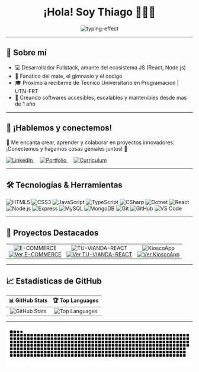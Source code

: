 <h1 align="center">¡Hola! Soy Thiago 👨🏻‍💻</h1>

<p align="center">
   <img
  src="https://readme-typing-svg.herokuapp.com?font=Fira+Code&weight=600&color=F7DF1E&size=25&center=true&vCenter=true&width=700&height=100&lines=SI+PUEDES+IMAGINARLO,+PUEDES+PROGRAMARLO"
  alt="typing-effect" />

</p>

---

## 🚀 Sobre mí

- 💻 Desarrollador Fullstack, amante del ecosistema JS (React, Node.js)  
- 🧉 Fanatico del mate, el gimnasio y el codigo
- 🎓 Próximo a recibirme de Tecnico Universitario en Programacion | UTN-FRT  
- 🎯 Creando softwares accesibles, escalables y mantenibles desde mas de 1 año

---

## 🔗 ¡Hablemos y conectemos!

<p align="left">
  💬 Me encanta crear, aprender y colaborar en proyectos innovadores.  
  ¡Conectemos y hagamos cosas geniales juntos! 🚀
</p>

<p align="left">
  <!-- LinkedIn -->
  <a href="https://www.linkedin.com/in/tito-dev" target="_blank">
    <img src="https://img.icons8.com/color/80/000000/linkedin.png" alt="LinkedIn" title="Conectemos en LinkedIn" />
  </a>
  &nbsp;&nbsp;&nbsp;
  <!-- Portfolio -->
  <a href="https://titooo.dev.ar/" target="_blank">
    <img src="https://img.icons8.com/fluency/80/domain.png" alt="Portfolio" title="Mira mis proyectos" />
  </a>
  &nbsp;&nbsp;&nbsp;
  <!-- CV -->
  <a href="https://drive.google.com/file/d/17JXQ95GP65YdDmuZwLujwvU4AzeYHGE_/view?usp=sharing" target="_blank">
    <img src="https://img.icons8.com/color/80/000000/resume.png" alt="Curriculum" title="Descarga mi CV" />
  </a>
</p>


---

## 🛠️ Tecnologías & Herramientas

<p align="left">
  <img src="https://skillicons.dev/icons?i=html&theme=light&size=50" height="50" alt="HTML5" />
  <img src="https://skillicons.dev/icons?i=css&theme=light&size=50" height="50" alt="CSS3" />
  <img src="https://skillicons.dev/icons?i=js&theme=light&size=50" height="50" alt="JavaScript" />
  <img src="https://skillicons.dev/icons?i=ts&theme=light&size=50" height="50" alt="TypeScript" />
  <img src="https://skillicons.dev/icons?i=cs&theme=light&size=50" height="50" alt="CSharp" />
  <img src="https://skillicons.dev/icons?i=dotnet&theme=light&size=50" height="50" alt="Dotnet" />
  <img src="https://skillicons.dev/icons?i=react&theme=light&size=50" height="50" alt="React" />
  <img src="https://skillicons.dev/icons?i=nodejs&theme=light&size=50" height="50" alt="Node.js" />
  <img src="https://skillicons.dev/icons?i=express&theme=light&size=50" height="50" alt="Express" />
  <img src="https://skillicons.dev/icons?i=mysql&theme=light&size=50" height="50" alt="MySQL" />
  <img src="https://skillicons.dev/icons?i=mongodb&theme=light&size=50" height="50" alt="MongoDB" />
  <img src="https://skillicons.dev/icons?i=git&theme=light&size=50" height="50" alt="Git" />
  <img src="https://skillicons.dev/icons?i=github&theme=light&size=50" height="50" alt="GitHub" />
  <img src="https://skillicons.dev/icons?i=vscode&theme=light&size=50" height="50" alt="VS Code" />
</p>

---

## 📂 Proyectos Destacados

<div align="left">
  <table>
    <tr>
      <td align="center">
        <img src="https://github.com/user-attachments/assets/f11fd988-42e6-4466-9fb6-49e866be3ab7" alt="E-COMMERCE" height="150" />
        <br />
        <a href="https://github.com/T1T0Dev/E-COMMERCE" target="_blank">
          <img
            src="https://img.shields.io/badge/Ver%20Repositorio-181717?style=for-the-badge&logo=github&logoColor=white"
            alt="Ver E-COMMERCE" />
        </a>
      </td>
      <td align="center">
        <img src="https://github.com/user-attachments/assets/85351b4f-c7b9-4edb-8b31-b20dfe1d79a6" alt="TU-VIANDA-REACT" height="150" />
        <br />
        <a href="https://github.com/T1T0Dev/TU-VIANDA-REACT" target="_blank">
          <img
            src="https://img.shields.io/badge/Ver%20Repositorio-181717?style=for-the-badge&logo=github&logoColor=white"
            alt="Ver TU-VIANDA-REACT" />
        </a>
      </td>
      <td align="center">
        <img src="https://github.com/user-attachments/assets/8c0f9f45-7892-4858-81ce-1d64aa49f329" alt="KioscoApp" height="150" />
        <br />
        <a href="https://github.com/T1T0Dev/KioscoApp" target="_blank">
          <img
            src="https://img.shields.io/badge/Ver%20Repositorio-181717?style=for-the-badge&logo=github&logoColor=white"
            alt="Ver KioscoApp" />
        </a>
      </td>
    </tr>
  </table>
</div>



---

## 📈 Estadísticas de GitHub

| 📊 GitHub Stats | 🏆 Top Languages |
|:---------------:|:----------------:|
| ![GitHub Stats](https://github-readme-stats.vercel.app/api?username=T1T0Dev&show_icons=true&theme=radical) | ![Top Languages](https://github-readme-stats.vercel.app/api/top-langs/?username=T1T0Dev&layout=compact&theme=radical) |


---

<p align="center">
  <img src="https://raw.githubusercontent.com/Ismaeldevs/Ismaeldevs/output/github-snake-dark.svg" alt="snake" />
</p>

